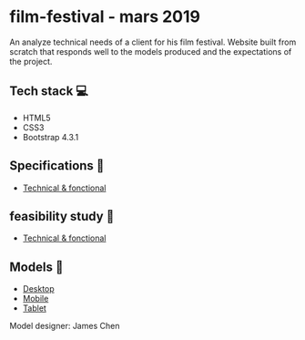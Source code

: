 # film-festival - mars 2019

An analyze technical needs of a client for his film festival.
Website built from scratch that responds well to the models produced and the expectations of the project.

## Tech stack 💻
- HTML5
- CSS3
- Bootstrap 4.3.1

## Specifications 📝 
- [Technical & fonctional](https://github.com/ngkn/film-festival/tree/main/docs/specifications)

## feasibility study 📝
- [Technical & fonctional](https://github.com/ngkn/film-festival/tree/main/docs/feasibility%20study)

## Models :triangular_ruler:
- [Desktop](https://github.com/ngkn/film-festival/tree/main/docs/models/Desktop)
- [Mobile](https://github.com/ngkn/film-festival/tree/main/docs/models/Mobile)
- [Tablet](https://github.com/ngkn/film-festival/tree/main/docs/models/Tablet)

Model designer: James Chen

